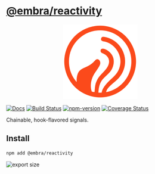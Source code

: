 # [@embra/reactivity](https://github.com/embrajs/reactivity)

<p align="center">
  <img width="200" src="https://raw.githubusercontent.com/embrajs/reactivity/main/assets/embra.svg">
</p>

[![Docs](https://img.shields.io/badge/Docs-read-%23fdf9f5)](https://embrajs.github.io/reactivity)
[![Build Status](https://github.com/embrajs/reactivity/actions/workflows/build.yml/badge.svg)](https://github.com/embrajs/reactivity/actions/workflows/build.yml)
[![npm-version](https://img.shields.io/npm/v/@embra/reactivity.svg)](https://www.npmjs.com/package/@embra/reactivity)
[![Coverage Status](https://img.shields.io/coverallsCoverage/github/embrajs/reactivity)](https://coveralls.io/github/embrajs/reactivity)

Chainable, hook-flavored signals.

## Install

```bash
npm add @embra/reactivity
```

![export size](https://embrajs.github.io/reactivity/assets/export-size.svg)
